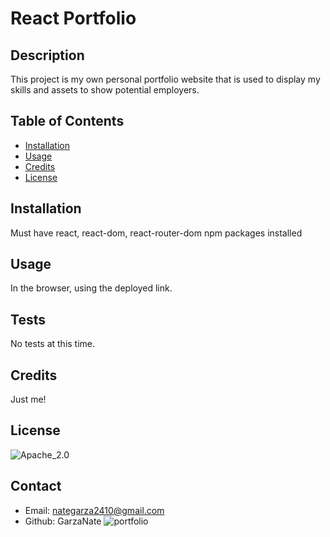 
# React Portfolio

## Description
This project is my own personal portfolio website that is used to display my skills and assets to show potential employers.

## Table of Contents
* [Installation](#installation)
* [Usage](#usage)
* [Credits](#credits)
* [License](#license)

## Installation
Must have react, react-dom, react-router-dom npm packages installed

## Usage
In the browser, using the deployed link.

## Tests
No tests at this time.

## Credits
Just me!


## License
![Apache_2.0](https://img.shields.io/badge/LICENSE-Apache_2.0-blueviolet)

## Contact
* Email: nategarza2410@gmail.com
* Github: GarzaNate
![portfolio](https://user-images.githubusercontent.com/97882512/206092750-55151314-9f74-494b-8752-8843be742d93.png)
